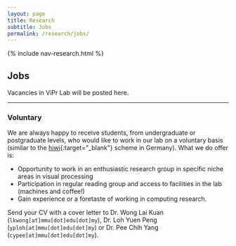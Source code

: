 ```yaml
---
layout: page
title: Research
subtitle: Jobs
permalink: /research/jobs/
---
```

{% include nav-research.html  %}

## Jobs

Vacancies in ViPr Lab will be posted here.

<!--  ### Funded -->

<!--  * We are looking for **1 Masters/Ph.D student** (open to all) to work in some niche areas of computational photography. This is for a graduate research assistantship which must be jointly applied by both supervisor and candidate, subject to an interview and approval by university. Interested applicants may contact Dr. John See (`johnsee[at]mmu[dot]edu[dot]my`) or Dr. Wong Lai Kuan (`lkwong[at]mmu[dot]edu[dot]my`) by email. Topics are as follows:
    - **Aesthetic and/or emotional captioning of photos**
    - **Learning and predicting affective content in photos** %} -->

---
### Voluntary    

We are always happy to receive students, from undergraduate or postgraduate levels, who would like to work in our lab on a voluntary basis (similar to the [hiwi]{:target="_blank"} scheme in Germany). What we do offer is: 
* Opportunity to work in an enthusiastic research group in specific niche areas in visual processing
* Participation in regular reading group and access to facilities in the lab (machines and coffee!) 
* Gain experience or a foretaste of working in computing research. 

Send your CV with a cover letter to Dr. Wong Lai Kuan (`lkwong[at]mmu[dot]edu[dot]my`), Dr. Loh Yuen Peng (`yploh[at]mmu[dot]edu[dot]my`) or  Dr. Pee Chih Yang (`cypee[at]mmu[dot]edu[dot]my`).
<!-- have ONE **Masters GRA vacancy** ([flyer here]{:target="_blank"}) for project **DeepME**. Interested applicants can fill in the application form below, or click [here]{:target="_blank"} if the form does not load properly on this page. -->

<!-- <iframe src="https://www.formpl.us/form/5236576223232000" frameborder="0" width="800" height="1980" >
            Alternative text for browsers that do not understand IFrames.
</iframe>
-->

[flyer here]: http://pesona.mmu.edu.my/~johnsee/research/microexp/DeepME_Vacancy_flyer.pdf
[here]: https://www.formpl.us/form/5236576223232000
[hiwi]: https://www.academics.com/guide/hiwi-germany-student-assistant-germany
